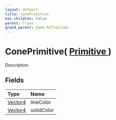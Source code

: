 ```yaml
---
layout: default
title: ConePrimitive
has_children: false
parent: Class
grand_parent: Game Reflection
---
```

# ConePrimitive( [ Primitive ](/docs/game-reflection/classes/primitive) )
Description 

## Fields

| Type | Name |
|:-------------|:--------------|
| [Vector4](/docs/game-reflection/classes/vector4) | lineColor |
| [Vector4](/docs/game-reflection/classes/vector4) | solidColor |

